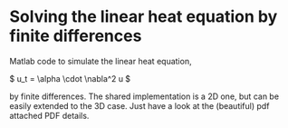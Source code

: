 # Solving the linear heat equation by finite differences

Matlab code to simulate the linear heat equation,

$ u_t = \alpha \cdot \nabla^2 u $

by finite differences. The shared implementation is a 2D one, but can be easily extended to the 3D case.
Just have a look at the (beautiful) pdf attached PDF details.

